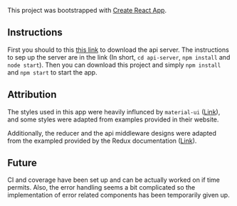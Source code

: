 This project was bootstrapped with [Create React App](https://github.com/facebookincubator/create-react-app).

## Instructions

First you should to this [this link](https://github.com/udacity/reactnd-project-readable-starter) to download the api server. The instructions to sep up the server are in the link (In short, `cd api-server`, `npm install` and `node start`). Then you can download this project and simply `npm install` and `npm start` to start the app.

## Attribution

The styles used in this app were heavily influnced by `material-ui` ([Link](https://material-ui-next.com)), and some styles were adapted from examples provided in their website.

Additionally, the reducer and the api middleware designs were adapted from the exampled provided by the Redux documentation ([Link](https://redux.js.org/docs/introduction/Examples.html)).

## Future

CI and coverage have been set up and can be actually worked on if time permits. Also, the error handling seems a bit complicated so the implementation of error related components has been temporarily given up.
